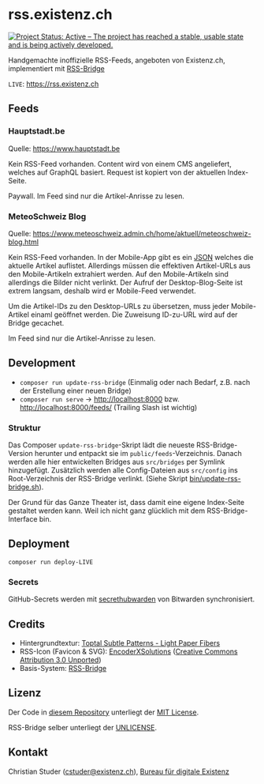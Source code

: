 # rss.existenz.ch

[![Project Status: Active – The project has reached a stable, usable state and is being actively developed.](https://www.repostatus.org/badges/latest/active.svg)](https://www.repostatus.org/#active)

Handgemachte inoffizielle RSS-Feeds, angeboten von Existenz.ch, implementiert mit [RSS-Bridge](https://rss-bridge.github.io/rss-bridge/)

`LIVE`: <https://rss.existenz.ch>

## Feeds

### Hauptstadt.be

Quelle: <https://www.hauptstadt.be>

Kein RSS-Feed vorhanden. Content wird von einem CMS angeliefert, welches auf GraphQL basiert. Request ist kopiert von der aktuellen Index-Seite.

Paywall. Im Feed sind nur die Artikel-Anrisse zu lesen.

### MeteoSchweiz Blog

Quelle: <https://www.meteoschweiz.admin.ch/home/aktuell/meteoschweiz-blog.html>

Kein RSS-Feed vorhanden. In der Mobile-App gibt es ein [JSON](https://s3-eu-central-1.amazonaws.com/app-prod-static-fra.meteoswiss-app.ch/v1/blog/blog_overview_de.json) welches die aktuelle Artikel auflistet. Allerdings müssen die effektiven Artikel-URLs aus den Mobile-Artikeln extrahiert werden. Auf den Mobile-Artikeln sind allerdings die Bilder nicht verlinkt. Der Aufruf der Desktop-Blog-Seite ist extrem langsam, deshalb wird er Mobile-Feed verwendet.

Um die Artikel-IDs zu den Desktop-URLs zu übersetzen, muss jeder Mobile-Artikel einaml geöffnet werden. Die Zuweisung ID-zu-URL wird auf der Bridge gecachet.

Im Feed sind nur die Artikel-Anrisse zu lesen.

## Development

- `composer run update-rss-bridge` (Einmalig oder nach Bedarf, z.B. nach der Erstellung einer neuen Bridge)
- `composer run serve` -> <http://localhost:8000> bzw. <http://localhost:8000/feeds/> (Trailing Slash ist wichtig)

### Struktur

Das Composer `update-rss-bridge`-Skript lädt die neueste RSS-Bridge-Version herunter und entpackt sie im `public/feeds`-Verzeichnis. Danach werden alle hier entwickelten Bridges aus `src/bridges` per Symlink hinzugefügt. Zusätzlich werden alle Config-Dateien aus `src/config` ins Root-Verzeichnis der RSS-Bridge verlinkt. (Siehe Skript [bin/update-rss-bridge.sh](bin/update-rss-bridge.sh)).

Der Grund für das Ganze Theater ist, dass damit eine eigene Index-Seite gestaltet werden kann. Weil ich nicht ganz glücklich mit dem RSS-Bridge-Interface bin.

## Deployment

`composer run deploy-LIVE`

### Secrets

GitHub-Secrets werden mit [secrethubwarden](https://github.com/cstuder/secrethubwarden) von Bitwarden synchronisiert.

## Credits

- Hintergrundtextur: [Toptal Subtle Patterns - Light Paper Fibers](https://www.toptal.com/designers/subtlepatterns/light-paper-fibers/)
- RSS-Icon (Favicon & SVG): [EncoderXSolutions](https://www.iconfinder.com/encoderxsolutions) ([Creative Commons Attribution 3.0 Unported](https://creativecommons.org/licenses/by/3.0/))
- Basis-System: [RSS-Bridge](https://rss-bridge.github.io/rss-bridge/)

## Lizenz

Der Code in [diesem Repository](https://github.com/cstuder/rss.existenz.ch) unterliegt der [MIT License](LICENSE).

RSS-Bridge selber unterliegt der [UNLICENSE](https://github.com/RSS-Bridge/rss-bridge/blob/master/UNLICENSE).

## Kontakt

Christian Studer (<cstuder@existenz.ch>), [Bureau für digitale Existenz](https://bureau.existenz.ch)
